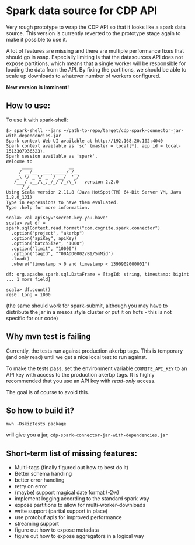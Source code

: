 # Spark data source for CDP API

Very rough prototype to wrap the CDP API so that it looks like a spark
data source. This version is currently reverted to the prototype stage
again to make it possible to use it.

A lot of features are missing and there are multiple performance fixes
that should go in asap. Especially limiting is that the datasources
API does not expose partitions, which means that a single worker will
be responsible for loading the data from the API. By fixing the
partitions, we should be able to scale up downloads to whatever number
of workers configured.

**New version is imminent!**

## How to use:

To use it with spark-shell:

```
$> spark-shell --jars ~/path-to-repo/target/cdp-spark-connector-jar-with-dependencies.jar
Spark context Web UI available at http://192.168.20.102:4040
Spark context available as 'sc' (master = local[*], app id = local-1513307936323).
Spark session available as 'spark'.
Welcome to
      ____              __
     / __/__  ___ _____/ /__
    _\ \/ _ \/ _ `/ __/  '_/
   /___/ .__/\_,_/_/ /_/\_\   version 2.2.0
      /_/
Using Scala version 2.11.8 (Java HotSpot(TM) 64-Bit Server VM, Java 1.8.0_131)
Type in expressions to have them evaluated.
Type :help for more information.

scala> val apiKey="secret-key-you-have"
scala> val df = spark.sqlContext.read.format("com.cognite.spark.connector")
  .option("project", "akerbp")
  .option("apiKey", apiKey)
  .option("batchSize", "1000")
  .option("limit", "10000")
  .option("tagId", ""00ADD0002/B1/5mMid")
  .load()
  .where("timestamp > 0 and timestamp < 1390902000001")

df: org.apache.spark.sql.DataFrame = [tagId: string, timestamp: bigint ... 1 more field]

scala> df.count()
res0: Long = 1000
```

(the same should work for spark-submit, although you may have to
distribute the jar in a mesos style cluster or put it on hdfs - this
is not specific for our code)

## Why mvn test is failing

Currently, the tests run against production akerbp tags. This is
temporary (and only read) until we get a nice local test to run against.

To make the tests pass, set the environment variable `COGNITE_API_KEY`
to an API key with access to the production akerbp tags.
It is highly recommended that you use an API key with *read-only* access.

The goal is of course to avoid this.

## So how to build it?

```mvn -DskipTests package```

will give you a jar, ```cdp-spark-connector-jar-with-dependencies.jar```

## Short-term list of missing features:

- Multi-tags (finally figured out how to best do it)
- Better schema handling
- better error handling
- retry on error
- (maybe) support magical date format (-2w)
- implement logging according to the standard spark way
- expose partitions to allow for multi-worker-downloads
- write support (partial support in place)
- use protobuf apis for improved performance
- streaming support
- figure out how to expose metadata
- figure out how to expose aggregators in a logical way

